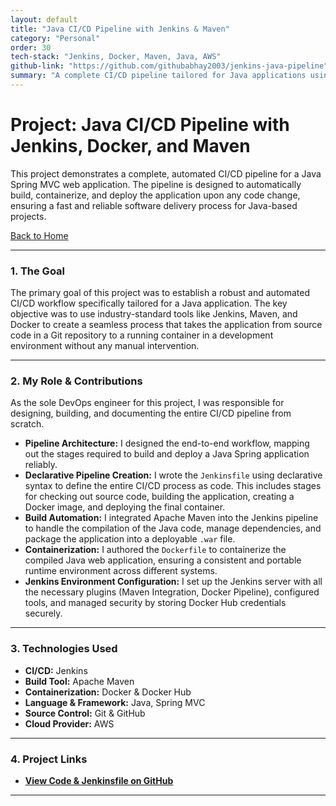 ```yaml
---
layout: default
title: "Java CI/CD Pipeline with Jenkins & Maven"
category: "Personal"
order: 30
tech-stack: "Jenkins, Docker, Maven, Java, AWS"
github-link: "https://github.com/githubabhay2003/jenkins-java-pipeline"
summary: "A complete CI/CD pipeline tailored for Java applications using Jenkins for automation, Maven for building, and Docker for containerization."
---
```


# Project: Java CI/CD Pipeline with Jenkins, Docker, and Maven

This project demonstrates a complete, automated CI/CD pipeline for a Java Spring MVC web application. The pipeline is designed to automatically build, containerize, and deploy the application upon any code change, ensuring a fast and reliable software delivery process for Java-based projects.

[Back to Home](./index.md)

---

### 1. The Goal

The primary goal of this project was to establish a robust and automated CI/CD workflow specifically tailored for a Java application. The key objective was to use industry-standard tools like Jenkins, Maven, and Docker to create a seamless process that takes the application from source code in a Git repository to a running container in a development environment without any manual intervention.

---

### 2. My Role & Contributions

As the sole DevOps engineer for this project, I was responsible for designing, building, and documenting the entire CI/CD pipeline from scratch.

* **Pipeline Architecture:** I designed the end-to-end workflow, mapping out the stages required to build and deploy a Java Spring application reliably.
* **Declarative Pipeline Creation:** I wrote the `Jenkinsfile` using declarative syntax to define the entire CI/CD process as code. This includes stages for checking out source code, building the application, creating a Docker image, and deploying the final container.
* **Build Automation:** I integrated Apache Maven into the Jenkins pipeline to handle the compilation of the Java code, manage dependencies, and package the application into a deployable `.war` file.
* **Containerization:** I authored the `Dockerfile` to containerize the compiled Java web application, ensuring a consistent and portable runtime environment across different systems.
* **Jenkins Environment Configuration:** I set up the Jenkins server with all the necessary plugins (Maven Integration, Docker Pipeline), configured tools, and managed security by storing Docker Hub credentials securely.

---

### 3. Technologies Used

* **CI/CD:** Jenkins
* **Build Tool:** Apache Maven
* **Containerization:** Docker & Docker Hub
* **Language & Framework:** Java, Spring MVC
* **Source Control:** Git & GitHub
* **Cloud Provider:** AWS

---

### 4. Project Links

* **<a href="https://github.com/githubabhay2003/jenkins-java-pipeline" target="_blank" rel="noopener noreferrer">View Code & Jenkinsfile on GitHub</a>**

---